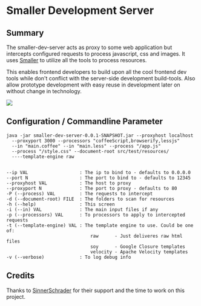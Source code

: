 Smaller Development Server
==========================

Summary
-------
The smaller-dev-server acts as proxy to some web application but intercepts 
configured requests to process javascript, css and images. It 
uses [Smaller](https://github.com/KnisterPeter/Smaller) to utilize all the tools to process resources.

This enables frontend developers to build upon all the cool frontend dev tools
while don't conflict with the server-side development build-tools. 
Also allow prototype development with easy reuse in development later on without change in technology.

![](http://knisterpeter.github.io/smaller-dev-server/Smaller%20Development%20Server%20Architecture%20Chart.svg)

Configuration / Commandline Parameter
-------------------------------------

    java -jar smaller-dev-server-0.0.1-SNAPSHOT.jar --proxyhost localhost 
      --proxyport 3000 --processors "coffeeScript,browserify,lessjs" 
      --in "main.coffee" --in "main.less" --process "/app.js" 
      --process "/style.css" --document-root src/test/resources/
      ----template-engine raw


    --ip VAL                   : The ip to bind to - defaults to 0.0.0.0
    --port N                   : The port to bind to - defaults to 12345
    --proxyhost VAL            : The host to proxy
    --proxyport N              : The port to proxy - defaults to 80
    -P (--process) VAL         : The requests to intercept
    -d (--document-root) FILE  : The folders to scan for resources
    -h (--help)                : This screen
    -i (--in) VAL              : The main input files if any
    -p (--processors) VAL      : To processors to apply to intercepted requests
    -t (--template-engine) VAL : The template engine to use. Could be one of:
                                   raw      - Just deliveres raw html files
                                   soy      - Google Closure templates
                                   velocity - Apache Velocity templates
    -v (--verbose)             : To log debug info

Credits
-------

Thanks to [SinnerSchrader](http://www.sinnerschrader.com/) for their support
and the time to work on this project.


